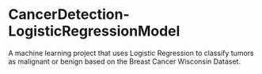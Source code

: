 # CancerDetection-LogisticRegressionModel
A machine learning project that uses Logistic Regression to classify tumors as malignant or benign based on the Breast Cancer Wisconsin Dataset.
